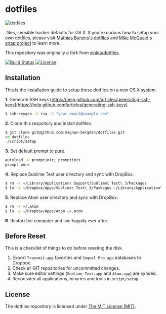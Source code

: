 # dotfiles

![dotfiles](https://cloud.githubusercontent.com/assets/499192/8982779/ab19893e-36c4-11e5-975b-86be2af72d86.png)

.files, sensible hacker defaults for OS X. If you're curious how to setup your own dotfiles, please visit [Mathias Bynens's dotfiles](https://github.com/mathiasbynens/dotfiles) and [Mike McQuaid's strap project](https://github.com/mikemcquaid/strap) to learn more.

This repository was originally a fork from [vinkla/dotfiles](https://github.com/vinkla/dotfiles/).

[![Build Status](https://img.shields.io/travis/magnus-bergman/dotfiles/master.svg?style=flat)](https://travis-ci.org/magnus-bergman/dotfiles)
[![License](https://img.shields.io/github/license/magnus-bergman/dotfiles.svg?style=flat)](https://github.com/magnus-bergman/dotfiles/blob/master/LICENSE)

## Installation

This is the installation guide to setup these dotfiles on a new OS X system.

**1**. Generate SSH keys [https://help.github.com/articles/generating-ssh-keys](https://help.github.com/articles/generating-ssh-keys)

```bash
$ ssh-keygen -t rsa -C "your_email@example.com"
```

**2**. Clone this respoitory and install dotfiles.
```bash
$ git clone git@github.com:magnus-bergman/dotfiles.git
cd dotfiles
./script/setup
```

**3**. Set default prompt to pure.
```bash
autoload -U promptinit; promptinit
prompt pure
```

**4**. Replace Sublime Text user directory and sync with DropBox.
```bash
$ rm -r ~/Library/Application\ Support/Sublime\ Text\ 3/Packages
$ ln -s ~/Dropbox/Apps/Sublime\ Text\ 3/Packages ~/Library/Application\ Support/Sublime\ Text\ 3/Packages
```

**5**. Replace Atom user directory and sync with DropBox.
```bash
$ rm -r ~/.atom
$ ln -s ~/Dropbox/Apps/Atom ~/.atom
```

**6**. Restart the computer and live happily ever after.

## Before Reset
This is a checklist of things to do before reseting the disk.

1. Export `Transmit.app` favorites and `Sequel Pro.app` databases to Dropbox.
2. Check all GIT repositories for uncommitted changes.
3. Make sure editor settings (`Sublime Text.app` and `Atom.app`) are synced.
4. Reconsider all applications, binaries and tools in `script/setup`.

## License
The dotfiles repository is licensed under [The MIT License (MIT)](LICENSE).
